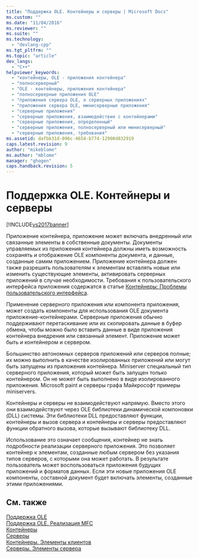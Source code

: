 ```yaml
---
title: "Поддержка OLE. Контейнеры и серверы | Microsoft Docs"
ms.custom: ""
ms.date: "11/04/2016"
ms.reviewer: ""
ms.suite: ""
ms.technology: 
  - "devlang-cpp"
ms.tgt_pltfrm: ""
ms.topic: "article"
dev_langs: 
  - "C++"
helpviewer_keywords: 
  - "контейнеры, OLE - приложения контейнера"
  - "полносерверный"
  - "OLE - контейнеры, приложения контейнера"
  - "полносерверные приложения OLE"
  - "приложения сервера OLE, о серверных приложениях"
  - "приложения сервера OLE, минисерверные приложения"
  - "серверные приложения"
  - "серверные приложения, взаимодействие с контейнерами"
  - "серверные приложения, определенный"
  - "серверные приложения, полносерверный или минисерверный"
  - "серверные приложения, требования"
ms.assetid: dafbb31d-096c-4654-b774-12900d832919
caps.latest.revision: 9
author: "mikeblome"
ms.author: "mblome"
manager: "ghogen"
caps.handback.revision: 5
---
```

# Поддержка OLE. Контейнеры и серверы
[!INCLUDE[vs2017banner](../assembler/inline/includes/vs2017banner.md)]

Приложение контейнера, приложение может включать внедренный или связанные элементы в собственные документы.  Документы управляемых из приложения контейнера должны иметь возможность сохранять и отображение OLE компоненты документа, и данные, созданные самим приложением.  Приложение контейнера должен также разрешить пользователям к элементам вставлять новые или изменить существующие элементы, активировать серверных приложений в случае необходимости.  Требования к пользовательского интерфейса приложения содержатся в статье [Контейнеры: Проблемы пользовательского интерфейса](../mfc/containers-user-interface-issues.md).  
  
 Применение серверного приложения или компонента приложения, может создать компоненты для использования OLE документа приложение\-контейнерами.  Серверные приложения обычно поддерживают перетаскивание или их скопировать данные в буфер обмена, чтобы можно было вставить данные в виде приложения контейнера внедрения или связанный элемент.  Приложение может быть и контейнером и сервером.  
  
 Большинство автономных серверов приложений или серверов полные; их можно выполнить в качестве изолированных приложений или могут быть запущены из приложения контейнера.  Miniserver специальный тип серверного приложения, который может быть запущен только контейнером.  Он не может быть выполнено в виде изолированного приложения.  Microsoft paint и серверы графа Майкрософт примеры miniservers.  
  
 Контейнеры и серверы не взаимодействуют напрямую.  Вместо этого они взаимодействуют через OLE библиотеки динамической компоновки \(DLL\) системы.  Эти библиотеки DLL предоставляют функции, контейнеры и вызов сервера и контейнеры и серверы предоставляют функции обратного вызова, которые вызывают библиотеку DLL.  
  
 Использование это означает сообщения, контейнер не знать подробности реализации серверного приложения.  Это позволяет контейнер к элементам, созданные любым сервером без указания типов серверов, с которыми она может работать.  В результате пользователь может воспользоваться приложения будущих приложений и форматов данных.  Если эти новые приложения OLE компоненты, составной документ будет включать элементы, созданные этими приложениями.  
  
## См. также  
 [Поддержка OLE](../mfc/ole-background.md)   
 [Поддержка OLE. Реализация MFC](../mfc/ole-background-mfc-implementation.md)   
 [Контейнеры](../mfc/containers.md)   
 [Серверы](../mfc/servers.md)   
 [Контейнеры. Элементы клиентов](../mfc/containers-client-items.md)   
 [Серверы. Элементы сервера](../mfc/servers-server-items.md)